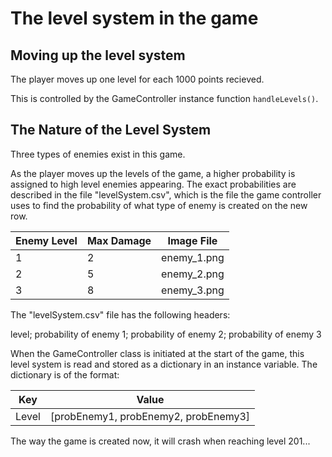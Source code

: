 # The level system in the game



## Moving up the level system 
The player moves up one level for each 1000 points recieved. 

This is controlled by the GameController instance function `handleLevels()`.


## The Nature of the Level System 
Three types of enemies exist in this game.

As the player moves up the levels of the game, a higher probability is assigned to high level enemies appearing. The exact probabilities are described in the file "levelSystem.csv", which is the file the game controller uses to find the probability of what type of enemy is created on the new row. 


| Enemy Level | Max Damage | Image File  |
|-------------|------------|-------------|
| 1           | 2         | enemy_1.png |
| 2           | 5          | enemy_2.png |
| 3           | 8          | enemy_3.png |


The "levelSystem.csv" file has the following headers: 

level; probability of enemy 1; probability of enemy 2; probability of enemy 3 


When the GameController class is initiated at the start of the game, this level system is read and stored as a dictionary in an instance variable. The dictionary is of the format:

| Key | Value | 
|-------------|------------|
| Level           | [probEnemy1, probEnemy2, probEnemy3]  | 




The way the game is created now, it will crash when reaching level 201...

